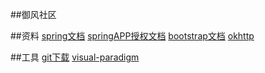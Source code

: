 ##御风社区

##资料
[spring文档](https://srping.io/guides)
[springAPP授权文档](https://developer.github.com/apps/)
[bootstrap文档](https://v3.bootcss.com/getting-started/#download)
[okhttp](https://square.github.io/okhttp/)

##工具
[git下载](https://git-scm.com/download)
[visual-paradigm](https://www.visual-paradigm.com)